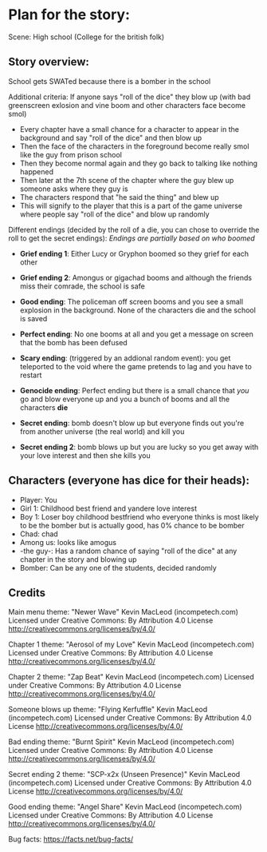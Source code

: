 # Plan for the story:

Scene: High school (College for the british folk)

## Story overview:

School gets SWATed because there is a bomber in the school

Additional criteria: If anyone says "roll of the dice" they blow up (with bad greenscreen exlosion and vine boom and other characters face become smol)
- Every chapter have a small chance for a character to appear in the background and say "roll of the dice" and then blow up
- Then the face of the characters in the foreground become really smol like the guy from prison school
- Then they become normal again and they go back to talking like nothing happened
- Then later at the 7th scene of the chapter where the guy blew up someone asks where they guy is
- The characters respond that "he said the thing" and blew up
- This will signify to the player that this is a part of the game universe where people say "roll of the dice" and blow up randomly

Different endings (decided by the roll of a die, you can chose to override the roll to get the secret endings):
*Endings are partially based on who boomed*

- __Grief ending 1__: Either Lucy or Gryphon boomed so they grief for each other
- __Grief ending 2__: Amongus or gigachad booms and although the friends miss their comrade, the school is safe
- __Good ending__: The policeman off screen booms and you see a small explosion in the background. None of the characters die and the school is saved 
- __Perfect ending__: No one booms at all and you get a message on screen that the bomb has been defused
- __Scary ending__: (triggered by an addional random event): you get teleported to the void where the game pretends to lag and you have to restart
- __Genocide ending__: Perfect ending but there is a small chance that *you* go and blow everyone up and you a bunch of booms and all the characters **die**

- __Secret ending__: bomb doesn't blow up but everyone finds out you're from another universe (the real world) and kill you
- __Secret ending 2__: bomb blows up but you are lucky so you get away with your love interest and then she kills you

## Characters (everyone has dice for their heads):
- Player: You
- Girl 1: Childhood best friend and yandere love interest
- Boy 1: Loser boy childhood bestfriend who everyone thinks is most likely to be the bomber but is actually good, has 0% chance to be bomber
- Chad: chad
- Among us: looks like amogus
- -the guy-: Has a random chance of saying "roll of the dice" at any chapter in the story and blowing up
- Bomber: Can be any one of the students, decided randomly





## Credits
Main menu theme:
"Newer Wave" Kevin MacLeod (incompetech.com)
Licensed under Creative Commons: By Attribution 4.0 License
http://creativecommons.org/licenses/by/4.0/

Chapter 1 theme:
"Aerosol of my Love" Kevin MacLeod (incompetech.com)
Licensed under Creative Commons: By Attribution 4.0 License
http://creativecommons.org/licenses/by/4.0/

Chapter 2 theme:
"Zap Beat" Kevin MacLeod (incompetech.com)
Licensed under Creative Commons: By Attribution 4.0 License
http://creativecommons.org/licenses/by/4.0/

Someone blows up theme:
"Flying Kerfuffle" Kevin MacLeod (incompetech.com)
Licensed under Creative Commons: By Attribution 4.0 License
http://creativecommons.org/licenses/by/4.0/

Bad ending theme:
"Burnt Spirit" Kevin MacLeod (incompetech.com)
Licensed under Creative Commons: By Attribution 4.0 License
http://creativecommons.org/licenses/by/4.0/

Secret ending 2 theme:
"SCP-x2x (Unseen Presence)" Kevin MacLeod (incompetech.com)
Licensed under Creative Commons: By Attribution 4.0 License
http://creativecommons.org/licenses/by/4.0/

Good ending theme:
"Angel Share" Kevin MacLeod (incompetech.com)
Licensed under Creative Commons: By Attribution 4.0 License
http://creativecommons.org/licenses/by/4.0/

Bug facts:
https://facts.net/bug-facts/